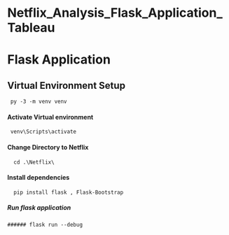 # Netflix_Analysis_Flask_Application_Tableau

# Flask Application 

## Virtual Environment Setup
```
 py -3 -m venv venv
```
#### Activate Virtual environment
```
 venv\Scripts\activate
```
#### Change Directory to Netflix
```
  cd .\Netflix\
```
#### Install dependencies
```
  pip install flask , Flask-Bootstrap
```
##### Run flask application 
```
###### flask run --debug
```
